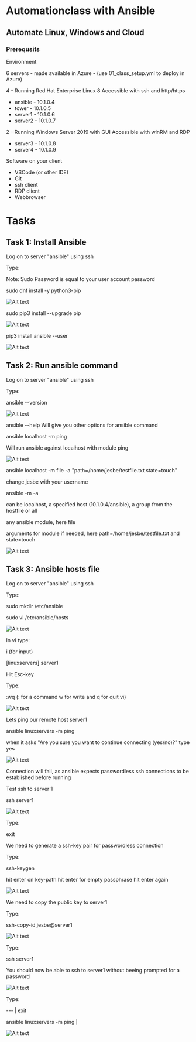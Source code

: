# Automationclass with Ansible
## Automate Linux, Windows and Cloud

### Prerequsits
Environment

6 servers - made available in Azure - (use 01_class_setup.yml to deploy in Azure)

4 - Running Red Hat Enterprise Linux 8
Accessible with ssh and http/https
* ansible - 10.1.0.4
* tower   - 10.1.0.5
* server1 - 10.1.0.6
* server2 - 10.1.0.7

2 - Running Windows Server 2019 with GUI
Accessible with winRM and RDP
* server3 - 10.1.0.8
* server4 - 10.1.0.9

Software on your client
* VSCode (or other IDE)
* Git
* ssh client
* RDP client
* Webbrowser

# Tasks

## Task 1: Install Ansible

Log on to server "ansible" using ssh 

Type:

Note: Sudo Password is equal to your user account password

sudo dnf install -y python3-pip

![Alt text](pics/001_install_pip3.png?raw=true "Install Python3 PIP3")

sudo pip3 install --upgrade pip

![Alt text](pics/002_install_pip3_upgrade.png?raw=true "Upgrade PIP")

pip3 install ansible --user

![Alt text](pics/003_install_ansible.png?raw=true "Install Ansible")

## Task 2: Run ansible command

Log on to server "ansible" using ssh 

Type:

ansible --version

![Alt text](pics/004_install_ansible_version.png?raw=true "Ansible --version")

ansible --help
Will give you other options for ansible command

ansible localhost -m ping

Will run ansible against localhost with module ping

![Alt text](pics/005_install_ansible_localhost_ping.png?raw=true "Ansible localhost ping")

ansible localhost -m file -a "path=/home/jesbe/testfile.txt state=touch"

change jesbe with your username

ansible <hosts> -m <module> -a <module arguments>

<hosts> can be localhost, a specified host (10.1.0.4/ansible), a group from the hostfile or all

<module> any ansible module, here file

<module arguments> arguments for module if needed, here path=/home/jesbe/testfile.txt and state=touch

![Alt text](pics/006_install_ansible_localhost_file.png?raw=true "Ansible localhost ping")

## Task 3: Ansible hosts file

Log on to server "ansible" using ssh 

Type:

sudo mkdir /etc/ansible

sudo vi /etc/ansible/hosts

![Alt text](pics/007_mkdir_ansible.png?raw=true "mkdir ansible")

In vi type:

i (for input)

[linuxservers]
server1

Hit Esc-key

Type:

:wq (: for a command w for write and q for quit vi)

![Alt text](pics/008_edit_hostfile.png?raw=true "Edit ansible hostfile")

Lets ping our remote host server1 

ansible linuxservers -m ping

when it asks "Are you sure you want to continue connecting (yes/no)?" type yes

![Alt text](pics/009_connect_error.png?raw=true "Connect Error")

Connection will fail, as ansible expects passwordless ssh connections to be established before running

Test ssh to server 1

ssh server1

![Alt text](pics/010_ssh_connect.png?raw=true "SSH Connect")

Type:

exit

We need to generate a ssh-key pair for passwordless connection

Type:

ssh-keygen

hit enter on key-path
hit enter for empty passphrase
hit enter again

![Alt text](pics/011_ssh_keygen.png?raw=true "SSH Connect")

We need to copy the public key to server1

Type:

ssh-copy-id jesbe@server1

![Alt text](pics/012_ssh_copy.png?raw=true "SSH Copy ID")

Type:

ssh server1

You should now be able to ssh to server1 without beeing prompted for a password

![Alt text](pics/013_ssh_passwordless.png?raw=true "SSH Copy ID")

Type:

--- |
exit

ansible linuxservers -m ping
|

![Alt text](pics/014_ping_pong.png?raw=true "SSH Copy ID")